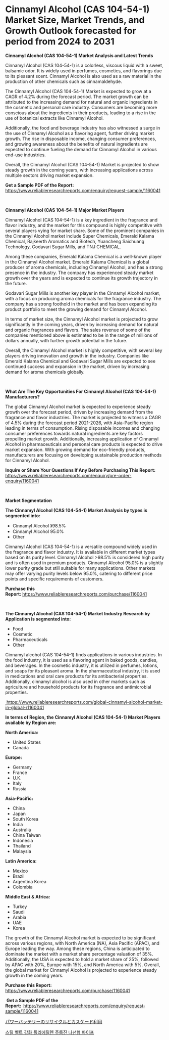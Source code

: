 <p><h1>Cinnamyl Alcohol (CAS 104-54-1) Market Size, Market Trends, and Growth Outlook forecasted for period from 2024 to 2031</h1></p><p><strong>Cinnamyl Alcohol (CAS 104-54-1) Market Analysis and Latest Trends</strong></p>
<p><p>Cinnamyl Alcohol (CAS 104-54-1) is a colorless, viscous liquid with a sweet, balsamic odor. It is widely used in perfumes, cosmetics, and flavorings due to its pleasant scent. Cinnamyl Alcohol is also used as a raw material in the production of other chemicals such as cinnamaldehyde.</p><p>The Cinnamyl Alcohol (CAS 104-54-1) Market is expected to grow at a CAGR of 4.2% during the forecast period. The market growth can be attributed to the increasing demand for natural and organic ingredients in the cosmetic and personal care industry. Consumers are becoming more conscious about the ingredients in their products, leading to a rise in the use of botanical extracts like Cinnamyl Alcohol.</p><p>Additionally, the food and beverage industry has also witnessed a surge in the use of Cinnamyl Alcohol as a flavoring agent, further driving market growth. The rise in disposable income, changing consumer preferences, and growing awareness about the benefits of natural ingredients are expected to continue fueling the demand for Cinnamyl Alcohol in various end-use industries.</p><p>Overall, the Cinnamyl Alcohol (CAS 104-54-1) Market is projected to show steady growth in the coming years, with increasing applications across multiple sectors driving market expansion.</p></p>
<p><strong>Get a Sample PDF of the Report:&nbsp;</strong> <a href="https://www.reliableresearchreports.com/enquiry/request-sample/1160041">https://www.reliableresearchreports.com/enquiry/request-sample/1160041</a></p>
<p>&nbsp;</p>
<p><strong>Cinnamyl Alcohol (CAS 104-54-1) Major Market Players</strong></p>
<p><p>Cinnamyl Alcohol (CAS 104-54-1) is a key ingredient in the fragrance and flavor industry, and the market for this compound is highly competitive with several players vying for market share. Some of the prominent companies in the Cinnamyl Alcohol market include Super Chemicals, Emerald Kalama Chemical, Rajkeerth Aromatics and Biotech, Yuancheng Saichuang Technology, Godavari Sugar Mills, and TNJ CHEMICAL.</p><p>Among these companies, Emerald Kalama Chemical is a well-known player in the Cinnamyl Alcohol market. Emerald Kalama Chemical is a global producer of aroma chemicals, including Cinnamyl Alcohol, and has a strong presence in the industry. The company has experienced steady market growth over the years and is expected to continue its growth trajectory in the future.</p><p>Godavari Sugar Mills is another key player in the Cinnamyl Alcohol market, with a focus on producing aroma chemicals for the fragrance industry. The company has a strong foothold in the market and has been expanding its product portfolio to meet the growing demand for Cinnamyl Alcohol.</p><p>In terms of market size, the Cinnamyl Alcohol market is projected to grow significantly in the coming years, driven by increasing demand for natural and organic fragrances and flavors. The sales revenue of some of the companies mentioned above is estimated to be in the range of millions of dollars annually, with further growth potential in the future.</p><p>Overall, the Cinnamyl Alcohol market is highly competitive, with several key players driving innovation and growth in the industry. Companies like Emerald Kalama Chemical and Godavari Sugar Mills are expected to see continued success and expansion in the market, driven by increasing demand for aroma chemicals globally.</p></p>
<p>&nbsp;</p>
<p><strong>What Are The Key Opportunities For Cinnamyl Alcohol (CAS 104-54-1) Manufacturers?</strong></p>
<p><p>The global Cinnamyl Alcohol market is expected to experience steady growth over the forecast period, driven by increasing demand from the fragrance and flavor industries. The market is projected to witness a CAGR of 4.5% during the forecast period 2021-2026, with Asia-Pacific region leading in terms of consumption. Rising disposable incomes and changing consumer preferences towards natural ingredients are key factors propelling market growth. Additionally, increasing application of Cinnamyl Alcohol in pharmaceuticals and personal care products is expected to drive market expansion. With growing demand for eco-friendly products, manufacturers are focusing on developing sustainable production methods for Cinnamyl Alcohol.</p></p>
<p><strong>Inquire or Share Your Questions If Any Before Purchasing This Report:</strong> <a href="https://www.reliableresearchreports.com/enquiry/pre-order-enquiry/1160041">https://www.reliableresearchreports.com/enquiry/pre-order-enquiry/1160041</a></p>
<p>&nbsp;</p>
<p><strong>Market Segmentation</strong></p>
<p><strong>The Cinnamyl Alcohol (CAS 104-54-1) Market Analysis by types is segmented into:</strong></p>
<p><ul><li>Cinnamyl Alcohol 》98.5%</li><li>Cinnamyl Alcohol 95.0%</li><li>Other</li></ul></p>
<p><p>Cinnamyl Alcohol (CAS 104-54-1) is a versatile compound widely used in the fragrance and flavor industry. It is available in different market types based on its purity level. Cinnamyl Alcohol >98.5% is considered high purity and is often used in premium products. Cinnamyl Alcohol 95.0% is a slightly lower purity grade but still suitable for many applications. Other markets may offer varying purity levels below 95.0%, catering to different price points and specific requirements of customers.</p></p>
<p><strong>Purchase this Report:&nbsp;</strong><a href="https://www.reliableresearchreports.com/purchase/1160041">https://www.reliableresearchreports.com/purchase/1160041</a></p>
<p>&nbsp;</p>
<p><strong>The Cinnamyl Alcohol (CAS 104-54-1) Market Industry Research by Application is segmented into:</strong></p>
<p><ul><li>Food</li><li>Cosmetic</li><li>Pharmaceuticals</li><li>Other</li></ul></p>
<p><p>Cinnamyl alcohol (CAS 104-54-1) finds applications in various industries. In the food industry, it is used as a flavoring agent in baked goods, candies, and beverages. In the cosmetic industry, it is utilized in perfumes, lotions, and soaps for its pleasant aroma. In the pharmaceutical industry, it is used in medications and oral care products for its antibacterial properties. Additionally, cinnamyl alcohol is also used in other markets such as agriculture and household products for its fragrance and antimicrobial properties.</p></p>
<p><a href="https://www.reliableresearchreports.com/global-cinnamyl-alcohol-market-in-global-r1160041">&nbsp;https://www.reliableresearchreports.com/global-cinnamyl-alcohol-market-in-global-r1160041</a></p>
<p><strong>In terms of Region, the Cinnamyl Alcohol (CAS 104-54-1) Market Players available by Region are:</strong></p>
<p>
    <p> <strong> North America: </strong>
        <ul>
            <li>United States</li>
            <li>Canada</li>
        </ul>
        </p> 
    <p> <strong> Europe: </strong>
        <ul>
            <li>Germany</li>
            <li>France</li>
            <li>U.K.</li>
            <li>Italy</li>
            <li>Russia</li>
        </ul>
        </p> 
    <p> <strong> Asia-Pacific: </strong>
        <ul>
            <li>China</li>
            <li>Japan</li>
            <li>South Korea</li>
            <li>India</li>
            <li>Australia</li>
            <li>China Taiwan</li>
            <li>Indonesia</li>
            <li>Thailand</li>
            <li>Malaysia</li>
        </ul>
        </p> 
    <p> <strong> Latin America: </strong>
        <ul>
            <li>Mexico</li>
            <li>Brazil</li>
            <li>Argentina Korea</li>
            <li>Colombia</li>
        </ul>
        </p> 
    <p> <strong> Middle East & Africa: </strong>
        <ul>
            <li>Turkey</li>
            <li>Saudi</li>
            <li>Arabia</li>
            <li>UAE</li>
            <li>Korea</li>
        </ul>
    </p>
    </p>
<p><p>The growth of the Cinnamyl Alcohol market is expected to be significant across various regions, with North America (NA), Asia Pacific (APAC), and Europe leading the way. Among these regions, China is anticipated to dominate the market with a market share percentage valuation of 35%. Additionally, the USA is expected to hold a market share of 25%, followed by APAC with 20%, Europe with 15%, and North America with 5%. Overall, the global market for Cinnamyl Alcohol is projected to experience steady growth in the coming years.</p></p>
<p><strong>Purchase this Report: </strong><a href="https://www.reliableresearchreports.com/purchase/1160041">https://www.reliableresearchreports.com/purchase/1160041</a></p>
<p>&nbsp;<strong>Get a Sample PDF of the Report:&nbsp;&nbsp;</strong><a href="https://www.reliableresearchreports.com/enquiry/request-sample/1160041">https://www.reliableresearchreports.com/enquiry/request-sample/1160041</a></p>
<p><strong></strong></p>
<p><p><a href="https://medium.com/@addiehirthe05/%E3%83%91%E3%83%AF%E3%83%BC%E3%83%90%E3%83%83%E3%83%86%E3%83%AA%E3%83%BC%E3%81%AE%E3%83%AA%E3%82%B5%E3%82%A4%E3%82%AF%E3%83%AB%E3%81%A8%E3%82%AB%E3%82%B9%E3%82%B1%E3%83%BC%E3%83%89%E5%88%A9%E7%94%A8%E5%B8%82%E5%A0%B4-%E5%B8%82%E5%A0%B4%E6%88%90%E9%95%B7%E7%8E%87-%E5%B8%82%E5%A0%B4%E3%83%88%E3%83%AC%E3%83%B3%E3%83%89-%E3%81%8A%E3%82%88%E3%81%B3%E6%88%90%E9%95%B7%E6%88%A6%E7%95%A5%E3%81%AB%E9%96%A2%E3%81%99%E3%82%8B%E6%B4%9E%E5%AF%9F-350e98d1fc97">パワーバッテリーのリサイクルとカスケード利用</a></p><p><a href="https://medium.com/@jaleelweissnat2022/%EA%B0%95%EC%B2%A0-%EB%B2%A8%ED%8A%B8-%EA%B0%95%ED%99%94-%ED%8F%B4%EB%A6%AC%EC%97%90%ED%8B%B8%EB%A0%8C-%EA%B3%A8%ED%8C%90%EC%A7%80-%EB%82%98%EC%84%A0-%ED%8C%8C%EC%9D%B4%ED%94%84-%EC%8B%9C%EC%9E%A5-%EC%A1%B0%EC%82%AC-%EB%B3%B4%EA%B3%A0%EC%84%9C-%EA%B7%B8-%EC%97%AD%EC%82%AC-%EB%B0%8F-2031%EB%85%84%EA%B9%8C%EC%A7%80-%EC%98%88%EC%83%81-aeed5b2fefe1">스틸 벨트 강화 폴리에틸렌 주름진 나선형 파이프</a></p></p>
